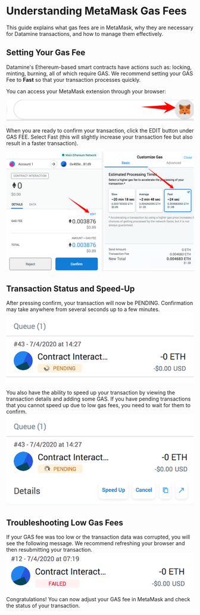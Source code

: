 # Understanding MetaMask Gas Fees

This guide explains what gas fees are in MetaMask, why they are necessary for Datamine transactions, and how to manage them effectively.

## Setting Your Gas Fee

Datamine's Ethereum-based smart contracts have actions such as: locking, minting, burning, all of which require GAS. We recommend setting your GAS Fee to **Fast** so that your transaction processes quickly.

You can access your MetaMask extension through your browser:

![Gas](../../helpArticles/assets/images/pngs/metamaskGas/metamaskGas1.png#_maxWidth=512)

When you are ready to confirm your transaction, click the EDIT button under GAS FEE.
Select Fast (this will slightly increase your transaction fee but also result in a faster transaction).

![Gas](../../helpArticles/assets/images/pngs/metamaskGas/metamaskGas2.png)

## Transaction Status and Speed-Up

After pressing confirm, your transaction will now be PENDING. Confirmation may take anywhere from several seconds up to a few minutes.
![Gas](../../helpArticles/assets/images/pngs/metamaskGas/metamaskGas3.png#_maxWidth=512)

You also have the ability to speed up your transaction by viewing the transaction details and adding some GAS.
If you have pending transactions that you cannot speed up due to low gas fees, you need to wait for them to confirm.
![Gas](../../helpArticles/assets/images/pngs/metamaskGas/metamaskGas4.png#_maxWidth=512)

## Troubleshooting Low Gas Fees

If your GAS fee was too low or the transaction data was corrupted, you will see the following message. We recommend refreshing your browser and then resubmitting your transaction.
![Gas](../../helpArticles/assets/images/pngs/metamaskGas/metamaskGas5.png#_maxWidth=512)

Congratulations! You can now adjust your GAS fee in MetaMask and check the status of your transaction.
